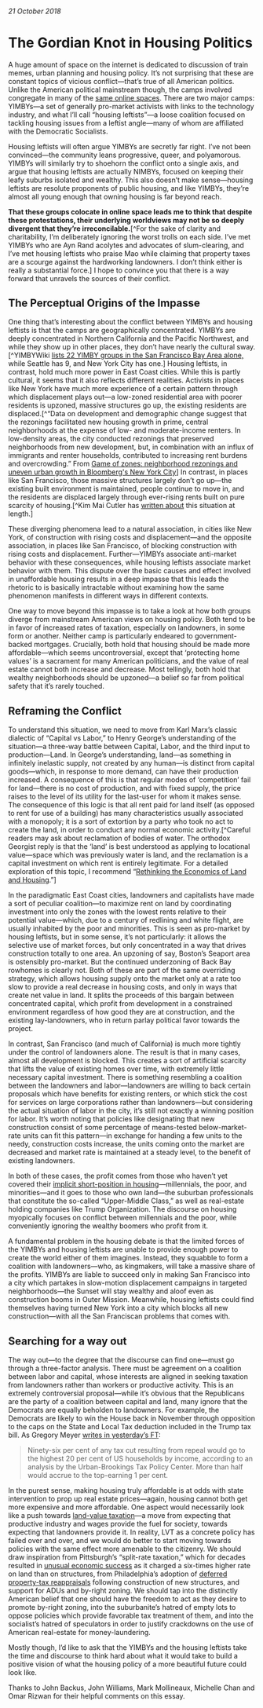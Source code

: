 ###### 21 October 2018
# The Gordian Knot in Housing Politics
<!--blurb: Untangling deep sources of conflict in discourse around housing-->

A huge amount of space on the internet is dedicated to discussion of train memes, urban planning and housing policy. It’s not surprising that these are constant topics of vicious conflict—that’s true of all American politics. Unlike the American political mainstream though, the camps involved congregate in many of the [same online spaces](https://www.nytimes.com/2018/08/10/style/numtot-urbanism-memes.html). There are two major camps: YIMBYs—a set of generally pro-market activists with links to the technology industry, and what I’ll call “housing leftists”—a loose coalition focused on tackling housing issues from a leftist angle—many of whom are affiliated with the Democratic Socialists.

Housing leftists will often argue YIMBYs are secretly far right. I’ve not been convinced—the community leans progressive, queer, and polyamorous. YIMBYs will similarly try to shoehorn the conflict onto a single axis, and argue that housing leftists are actually NIMBYs, focused on keeping their leafy suburbs isolated and wealthy. This also doesn’t make sense—housing leftists are resolute proponents of public housing, and like YIMBYs, they’re almost all young enough that owning housing is far beyond reach. 

**That these groups colocate in online space leads me to think that despite these protestations, their underlying worldviews may not be so deeply divergent that they’re irreconcilable.**[^For the sake of clarity and charitability, I’m deliberately ignoring the worst trolls on each side. I’ve met YIMBYs who are Ayn Rand acolytes and advocates of slum-clearing, and I’ve met housing leftists who praise Mao while claiming that property taxes are a scourge against the hardworking landowners. I don’t think either is really a substantial force.] I hope to convince you that there is a way forward that unravels the sources of their conflict.

## The Perceptual Origins of the Impasse

One thing that’s interesting about the conflict between YIMBYs and housing leftists is that the camps are geographically concentrated. YIMBYs are deeply concentrated in Northern California and the Pacific Northwest, and while they show up in other places, they don’t have nearly the cultural sway.[^YIMBYWiki [lists 22 YIMBY groups in the San Francisco Bay Area alone,](http://www.yimby.wiki/wiki/YIMBY_organizations_directory) while Seattle has 9, and New York City has one.] Housing leftists, in contrast, hold much more power in East Coast cities. While this is partly cultural, it seems that it also reflects different realities. Activists in places like New York have much more experience of a certain pattern through which displacement plays out—a low-zoned residential area with poorer residents is upzoned, massive structures go up, the existing residents are displaced.[^“Data on development and demographic change suggest that the rezonings facilitated new housing growth in prime, central neighborhoods at the expense of low- and moderate-income renters. In low-density areas, the city conducted rezonings that preserved neighborhoods from new development, but, in combination with an influx of immigrants and renter households, contributed to increasing rent burdens and overcrowding.” From [Game of zones: neighborhood rezonings and uneven urban growth in Bloomberg's New York City](https://dspace.mit.edu/handle/1721.1/98935)] In contrast, in places like San Francisco, those massive structures largely don’t go up—the existing built environment is maintained, people continue to move in, and the residents are displaced largely through ever-rising rents built on pure scarcity of housing.[^Kim Mai Cutler has [written about](https://techcrunch.com/2014/04/14/sf-housing/) this situation at length.]

These diverging phenomena lead to a natural association, in cities like New York, of construction with rising costs and displacement—and the opposite association, in places like San Francisco, of blocking construction with rising costs and displacement. Further—YIMBYs associate anti-market behavior with these consequences, while housing leftists associate market behavior with them. This dispute over the basic causes and effect involved in unaffordable housing results in a deep impasse that this leads the rhetoric to is basically intractable without examining how the same phenomenon manifests in different ways in different contexts.

One way to move beyond this impasse is to take a look at how both groups diverge from mainstream American views on housing policy. Both tend to be in favor of increased rates of taxation, especially on landowners, in some form or another. Neither camp is particularly endeared to government-backed mortgages. Crucially, both hold that housing should be made more affordable—which seems uncontroversial, except that ‘protecting home values’ is a sacrament for many American politicians, and the value of real estate cannot both increase and decrease. Most tellingly, both hold that wealthy neighborhoods should be upzoned—a belief so far from political safety that it’s rarely touched.

## Reframing the Conflict

To understand this situation, we need to move from Karl Marx’s classic dialectic of “Capital vs Labor,” to Henry George’s understanding of the situation—a three-way battle between Capital, Labor, and the third input to production—Land. In George’s understanding, land—as something in infinitely inelastic supply, not created by any human—is distinct from capital goods—which, in response to more demand, can have their production increased. A consequence of this is that regular modes of ‘competition’ fail for land—there is no cost of production, and with fixed supply, the price raises to the level of its utility for the last-user for whom it makes sense. The consequence of this logic is that all rent paid for land itself (as opposed to rent for use of a building) has many characteristics usually associated with a monopoly; it is a sort of extortion by a party who took no act to create the land, in order to conduct any normal economic activity.[^Careful readers may ask about reclamation of bodies of water. The orthodox Georgist reply is that the ‘land’ is best understood as applying to locational value—space which was previously water is land, and the reclamation is a capital investment on which rent is entirely legitimate. For a detailed exploration of this topic, I recommend “[Rethinking the Economics of Land and Housing](https://www.amazon.com/Rethinking-Economics-Land-Housing-Ryan-Collins/dp/1786991187).”]

In the paradigmatic East Coast cities, landowners and capitalists have made a sort of peculiar coalition—to maximize rent on land by coordinating investment into only the zones with the lowest rents relative to their potential value—which, due to a century of redlining and white flight, are usually inhabited by the poor and minorities. This is seen as pro-market by housing leftists, but in some sense, it’s not particularly: it allows the selective use of market forces, but only concentrated in a way that drives construction totally to one area. An upzoning of say, Boston’s Seaport area is ostensibly pro-market. But the continued underzoning of Back Bay rowhomes is clearly not. Both of these are part of the same overriding strategy, which allows housing supply onto the market only at a rate too slow to provide a real decrease in housing costs, and only in ways that create net value in land. It splits the proceeds of this bargain between concentrated capital, which profit from development in a constrained environment regardless of how good they are at construction, and the existing lay-landowners, who in return parlay political favor towards the project.

In contrast, San Francisco (and much of California) is much more tightly under the control of landowners alone. The result is that in many cases, almost all development is blocked. This creates a sort of artificial scarcity that lifts the value of existing homes over time, with extremely little necessary capital investment. There is something resembling a coalition between the landowners and labor—landowners are willing to back certain proposals which have benefits for existing renters, or which stick the cost for services on large corporations rather than landowners—but considering the actual situation of labor in the city, it’s still not exactly a winning position for labor. It’s worth noting that policies like designating that new construction consist of some percentage of means-tested below-market-rate units can fit this pattern—in exchange for handing a few units to the needy, construction costs increase, the units coming onto the market are decreased and market rate is maintained at a steady level, to the benefit of existing landowners.

In both of these cases, the profit comes from those who haven’t yet covered their [implicit short-position in housing](https://thezikomoletter.wordpress.com/2012/12/10/you-are-naturally-short-housing/)—millennials, the poor, and minorities—and it goes to those who own land—the suburban professionals that constitute the so-called “Upper-Middle Class,” as well as real-estate holding companies like Trump Organization. The discourse on housing myopically focuses on conflict between millennials and the poor, while conveniently ignoring the wealthy boomers who profit from it.

A fundamental problem in the housing debate is that the limited forces of the YIMBYs and housing leftists are unable to provide enough power to create the world either of them imagines. Instead, they squabble to form a coalition with landowners—who, as kingmakers, will take a massive share of the profits. YIMBYs are liable to succeed only in making San Francisco into a city which partakes in slow-motion displacement campaigns in targeted neighborhoods—the Sunset will stay wealthy and aloof even as construction booms in Outer Mission. Meanwhile, housing leftists could find themselves having turned New York into a city which blocks all new construction—with all the San Franciscan problems that comes with. 

## Searching for a way out

The way out—to the degree that the discourse can find one—must go through a three-factor analysis. There must be agreement on a coalition between labor and capital, whose interests are aligned in seeking taxation from landowners rather than workers or productive activity. This is an extremely controversial proposal—while it’s obvious that the Republicans are the party of a coalition between capital and land, many ignore that the Democrats are equally beholden to landowners. For example, the Democrats are likely to win the House back in November through opposition to the caps on the State and Local Tax deduction included in the Trump tax bill. As Gregory Meyer [writes in yesterday’s FT](https://www.ft.com/content/76a753ca-cda7-11e8-b276-b9069bde0956):
> Ninety-six per cent of any tax cut resulting from repeal would go to the highest 20 per cent of US households by income, according to an analysis by the Urban-Brookings Tax Policy Center. More than half would accrue to the top-earning 1 per cent.

In the purest sense, making housing truly affordable is at odds with state intervention to prop up real estate prices—again, housing cannot both get more expensive and more affordable. One aspect would necessarily look like a push towards [land-value taxation](https://www.vox.com/2016/5/2/11533936/the-weeds-land-value-tax-explained)—a move from expecting that productive industry and wages provide the fuel for society, towards expecting that landowners provide it. In reality, LVT as a concrete policy has failed over and over, and we would do better to start moving towards policies with the same effect more amenable to the citizenry. We should draw inspiration from Pittsburgh’s “split-rate taxation,” which for decades resulted in [unusual economic success](https://s3.amazonaws.com/academia.edu.documents/41426285/CohenCoughlin.pdf?AWSAccessKeyId=AKIAIWOWYYGZ2Y53UL3A&Expires=1540166036&Signature=GX6eArukIn33eUUfk62VXG4ujjA%3D&response-content-disposition=inline%3B%20filename%3DAn_introduction_to_two-rate_taxation_of.pdf) as it charged a six-times higher rate on land than on structures, from Philadelphia’s adoption of [deferred property-tax reappraisals](https://www.phillymag.com/property/2017/04/10/tax-abatement-huge-shot-in-arm-for-city-study-finds/) following construction of new structures, and support for ADUs and by-right zoning. We should tap into the distinctly American belief that one should have the freedom to act as they desire to promote by-right zoning, into the suburbanite’s hatred of empty lots to oppose policies which provide favorable tax treatment of them, and into the socialist’s hatred of speculators in order to justify crackdowns on the use of American real-estate for money-laundering. 

Mostly though, I’d like to ask that the YIMBYs and the housing leftists take the time and discourse to think hard about what it would take to build a positive vision of what the housing policy of a more beautiful future could look like.

Thanks to John Backus, John Williams, Mark Mollineaux, Michelle Chan and Omar Rizwan for their helpful comments on this essay.